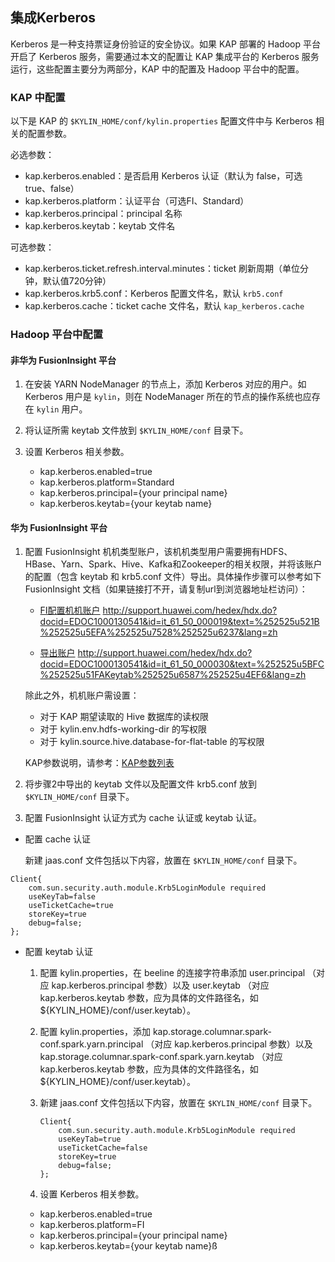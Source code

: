 ## 集成Kerberos
Kerberos 是一种支持票证身份验证的安全协议。如果 KAP 部署的 Hadoop 平台开启了 Kerberos 服务，需要通过本文的配置让 KAP 集成平台的 Kerberos 服务运行，这些配置主要分为两部分，KAP 中的配置及 Hadoop 平台中的配置。

### KAP 中配置
以下是 KAP 的 `$KYLIN_HOME/conf/kylin.properties` 配置文件中与 Kerberos 相关的配置参数。

必选参数：

   - kap.kerberos.enabled：是否启用 Kerberos 认证（默认为 false，可选 true、false）
   - kap.kerberos.platform：认证平台（可选FI、Standard）
   - kap.kerberos.principal：principal 名称
   - kap.kerberos.keytab：keytab 文件名

可选参数：

   - kap.kerberos.ticket.refresh.interval.minutes：ticket 刷新周期（单位分钟，默认值720分钟）
   - kap.kerberos.krb5.conf：Kerberos 配置文件名，默认 `krb5.conf`
   - kap.kerberos.cache：ticket cache 文件名，默认 `kap_kerberos.cache`

### Hadoop 平台中配置

#### 非华为 FusionInsight 平台
1. 在安装 YARN NodeManager 的节点上，添加 Kerberos 对应的用户。如 Kerberos 用户是 `kylin`，则在 NodeManager 所在的节点的操作系统也应存在 `kylin` 用户。
2. 将认证所需 keytab 文件放到 `$KYLIN_HOME/conf` 目录下。 
3. 设置 Kerberos 相关参数。

   - kap.kerberos.enabled=true
   - kap.kerberos.platform=Standard
   - kap.kerberos.principal={your principal name}
   - kap.kerberos.keytab={your keytab name} 

#### 华为 FusionInsight 平台

1. 配置 FusionInsight 机机类型账户，该机机类型用户需要拥有HDFS、HBase、Yarn、Spark、Hive、Kafka和Zookeeper的相关权限，并将该账户的配置（包含 keytab 和 krb5.conf 文件）导出。具体操作步骤可以参考如下 FusionInsight 文档（如果链接打不开，请复制url到浏览器地址栏访问）：

   - [FI配置机机账户](http://support.huawei.com/hedex/hdx.do?docid=EDOC1000130541&id=it_61_50_000019&text=%252525u521B%252525u5EFA%252525u7528%252525u6237&lang=zh) http://support.huawei.com/hedex/hdx.do?docid=EDOC1000130541&id=it_61_50_000019&text=%252525u521B%252525u5EFA%252525u7528%252525u6237&lang=zh

   - [导出账户](http://support.huawei.com/hedex/hdx.do?docid=EDOC1000130541&id=it_61_50_000030&text=%252525u5BFC%252525u51FAKeytab%252525u6587%252525u4EF6&lang=zh) http://support.huawei.com/hedex/hdx.do?docid=EDOC1000130541&id=it_61_50_000030&text=%252525u5BFC%252525u51FAKeytab%252525u6587%252525u4EF6&lang=zh

    除此之外，机机账户需设置：

   - 对于 KAP 期望读取的 Hive 数据库的读权限
   - 对于 kylin.env.hdfs-working-dir 的写权限
   - 对于 kylin.source.hive.database-for-flat-table 的写权限

    KAP参数说明，请参考：[KAP参数列表](http://docs.kyligence.io/v3.0/zh-cn/config/basic_settings.cn.html)

2. 将步骤2中导出的 keytab 文件以及配置文件 krb5.conf 放到 `$KYLIN_HOME/conf` 目录下。
3. 配置 FusionInsight 认证方式为 cache 认证或 keytab 认证。

- 配置 cache 认证

    新建 jaas.conf 文件包括以下内容，放置在 `$KYLIN_HOME/conf` 目录下。

```
Client{
    com.sun.security.auth.module.Krb5LoginModule required
    useKeyTab=false
    useTicketCache=true
    storeKey=true
    debug=false;
};
```


- 配置 keytab 认证

   1. 配置 kylin.properties，在 beeline 的连接字符串添加 user.principal （对应 kap.kerberos.principal 参数）以及 user.keytab （对应 kap.kerberos.keytab 参数，应为具体的文件路径名，如 ${KYLIN_HOME}/conf/user.keytab）。

   2. 配置 kylin.properties，添加 kap.storage.columnar.spark-conf.spark.yarn.principal （对应 kap.kerberos.principal 参数）以及 kap.storage.columnar.spark-conf.spark.yarn.keytab （对应 kap.kerberos.keytab 参数，应为具体的文件路径名，如 ${KYLIN_HOME}/conf/user.keytab）。

   3. 新建 jaas.conf 文件包括以下内容，放置在 `$KYLIN_HOME/conf` 目录下。

        ```
        Client{
            com.sun.security.auth.module.Krb5LoginModule required
            useKeyTab=true
            useTicketCache=false
            storeKey=true
            debug=false;
        };
        ```

   4. 设置 Kerberos 相关参数。

   - kap.kerberos.enabled=true
   - kap.kerberos.platform=FI
   - kap.kerberos.principal={your principal name}
   - kap.kerberos.keytab={your keytab name}ß